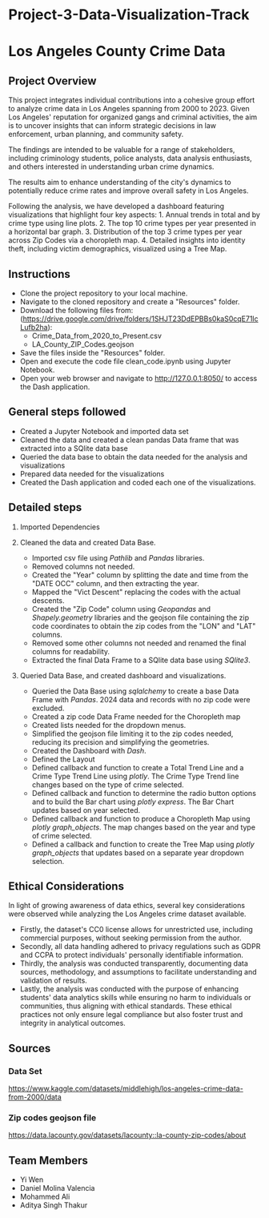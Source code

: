 # Project-3-Data-Visualization-Track
# Los Angeles County Crime Data

## Project Overview

This project integrates individual contributions into a cohesive group effort to analyze crime data in Los Angeles spanning from 2000 to 2023. Given Los Angeles' reputation for organized gangs and criminal activities, the aim is to uncover insights that can inform strategic decisions in law enforcement, urban planning, and community safety.

The findings are intended to be valuable for a range of stakeholders, including criminology students, police analysts, data analysis enthusiasts, and others interested in understanding urban crime dynamics.

The results aim to enhance understanding of the city's dynamics to potentially reduce crime rates and improve overall safety in Los Angeles.

Following the analysis, we have developed a dashboard featuring visualizations that highlight four key aspects:
    1. Annual trends in total and by crime type using line plots.
    2. The top 10 crime types per year presented in a horizontal bar graph.
    3. Distribution of the top 3 crime types per year across Zip Codes via a choropleth map.
    4. Detailed insights into identity theft, including victim demographics, visualized using a Tree Map.

## Instructions
- Clone the project repository to your local machine.
- Navigate to the cloned repository and create a "Resources" folder.
- Download the following files from: (https://drive.google.com/drive/folders/1SHJT23DdEPBBs0kaS0cqE71lcLufb2ha):
    - Crime_Data_from_2020_to_Present.csv
    - LA_County_ZIP_Codes.geojson
- Save the files inside the "Resources" folder.
- Open and execute the code file clean_code.ipynb using Jupyter Notebook.
- Open your web browser and navigate to http://127.0.0.1:8050/ to access the Dash application.

## General steps followed
- Created a Jupyter Notebook and imported data set
- Cleaned the data and created a clean pandas Data frame that was extracted into a SQlite data base
- Queried the data base to obtain the data needed for the analysis and visualizations
- Prepared data needed for the visualizations
- Created the Dash application and coded each one of the visualizations.

## Detailed steps
1. Imported Dependencies

2. Cleaned the data and created Data Base.

    - Imported csv file using *Pathlib* and *Pandas* libraries.
    - Removed columns not needed.
    - Created the "Year" column by splitting the date and time from the "DATE OCC" column, and then extracting the year.
    - Mapped the "Vict Descent" replacing the codes with the actual descents.
    - Created the "Zip Code" column using *Geopandas* and *Shapely.geometry* libraries and the geojson file containing the zip code coordinates to obtain the zip codes from the "LON" and "LAT" columns.
    - Removed some other columns not needed and renamed the final columns for readability.
    - Extracted the final Data Frame to a SQlite data base using *SQlite3*.

3. Queried Data Base, and created dashboard and visualizations.
    - Queried the Data Base using *sqlalchemy* to create a base Data Frame with *Pandas*. 2024 data and records with no zip code were excluded.
    - Created a zip code Data Frame needed for the Choropleth map
    - Created lists needed for the dropdown menus.
    - Simplified the geojson file limiting it to the zip codes needed, reducing its precision and simplifying the geometries.
    - Created the Dashboard with *Dash*.
    - Defined the Layout
    - Defined callback and function to create a Total Trend Line and a Crime Type Trend Line using *plotly*. The Crime Type Trend line changes based on the type of crime selected. 
    - Defined callback and function to determine the radio button options and to build the Bar chart using *plotly express*. The Bar Chart updates based on year selected.
    - Defined callback and function to produce a Choropleth Map using *plotly graph_objects*. The map changes based on the year and type of crime selected.
    - Defined a callback and function to create the Tree Map using *plotly graph_objects* that updates based on a separate year dropdown selection.

## Ethical Considerations

In light of growing awareness of data ethics, several key considerations were observed while analyzing the Los Angeles crime dataset available.
- Firstly, the dataset's CC0 license allows for unrestricted use, including commercial purposes, without seeking permission from the author.
- Secondly, all data handling adhered to privacy regulations such as GDPR and CCPA to protect individuals' personally identifiable information.
- Thirdly, the analysis was conducted transparently, documenting data sources, methodology, and assumptions to facilitate understanding and validation of results.
- Lastly, the analysis was conducted with the purpose of enhancing students' data analytics skills while ensuring no harm to individuals or communities, thus aligning with ethical standards. These ethical practices not only ensure legal compliance but also foster trust and integrity in analytical outcomes.

## Sources

### Data Set
https://www.kaggle.com/datasets/middlehigh/los-angeles-crime-data-from-2000/data

### Zip codes geojson file
https://data.lacounty.gov/datasets/lacounty::la-county-zip-codes/about


## Team Members
- Yi Wen
- Daniel Molina Valencia
- Mohammed Ali
- Aditya Singh Thakur